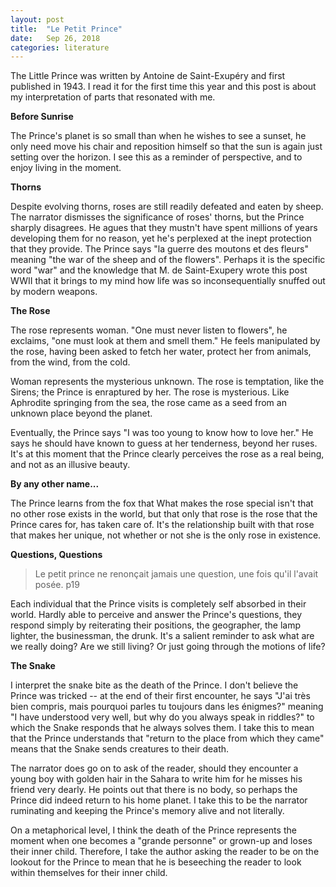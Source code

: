 ```yaml
---
layout: post
title:  "Le Petit Prince"
date:   Sep 26, 2018
categories: literature
---
```


The Little Prince was written by Antoine de Saint-Exupéry and first published in 1943.
I read it for the first time this year and this post is about my
interpretation of parts that resonated with me.

**Before Sunrise**

The Prince's planet is so small than when he wishes to see a sunset, he only
need move his chair and reposition himself so that the sun is again just setting
over the horizon.  I see this as a reminder of perspective, and to enjoy living
in the moment.

**Thorns**

Despite evolving thorns, roses are still readily defeated and eaten by sheep.
The narrator dismisses the significance of roses' thorns, but the Prince sharply
disagrees.  He agues that they mustn't have spent millions of years developing
them for no reason, yet he's perplexed at the inept protection that they
provide.  The Prince says "la guerre des moutons et des fleurs" meaning "the war
of the sheep and of the flowers".  Perhaps it is the specific word "war" and the
knowledge that M. de Saint-Exupery wrote this post WWII that it brings to my
mind how life was so inconsequentially snuffed out by modern weapons.

**The Rose**

The rose represents woman.  "One must never listen to flowers", he exclaims,
"one must look at them and smell them."  He feels manipulated by the rose,
having been asked to fetch her water, protect her from animals, from the wind,
from the cold.

Woman represents the mysterious unknown.  The rose is temptation, like the
Sirens; the Prince is enraptured by her.  The rose is mysterious.  Like
Aphrodite springing from the sea, the rose came as a seed from an unknown place
beyond the planet.

Eventually, the Prince says "I was too young to know how to love her."  He says
he should have known to guess at her tenderness, beyond her ruses.  It's at this
moment that the Prince clearly perceives the rose as a real being, and not as an
illusive beauty.

**By any other name...**

The Prince learns from the fox that What makes the rose special isn't that no
other rose exists in the world, but that only that rose is the rose that the
Prince cares for, has taken care of.  It's the relationship built with that rose
that makes her unique, not whether or not she is the only rose in existence.

**Questions, Questions**

> Le petit prince ne renonçait jamais une question, une fois qu'il l'avait
> posée.  p19

Each individual that the Prince visits is completely self absorbed in their
world.  Hardly able to perceive and answer the Prince's questions, they respond
simply by reiterating their positions, the geographer, the lamp lighter, the
businessman, the drunk.  It's a salient reminder to ask what are we really
doing?  Are we still living? Or just going through the motions of life?

**The Snake**

I interpret the snake bite as the death of the Prince.  I don't believe the
Prince was tricked -- at the end of their first encounter, he says "J'ai très
bien compris, mais pourquoi parles tu toujours dans les énigmes?" meaning "I
have understood very well, but why do you always speak in riddles?" to which the
Snake responds that he always solves them.  I take this to mean that the Prince
understands that "return to the place from which they came" means that the Snake
sends creatures to their death.

The narrator does go on to ask of the reader, should they encounter a young boy
with golden hair in the Sahara to write him for he misses his friend very
dearly.  He points out that there is no body, so perhaps the Prince did indeed
return to his home planet.  I take this to be the narrator ruminating and
keeping the Prince's memory alive and not literally.

On a metaphorical level, I think the death of the Prince represents the moment
when one becomes a "grande personne" or grown-up and loses their inner child.
Therefore, I take the author asking the reader to be on the lookout for the
Prince to mean that he is beseeching the reader to look within themselves for
their inner child.
